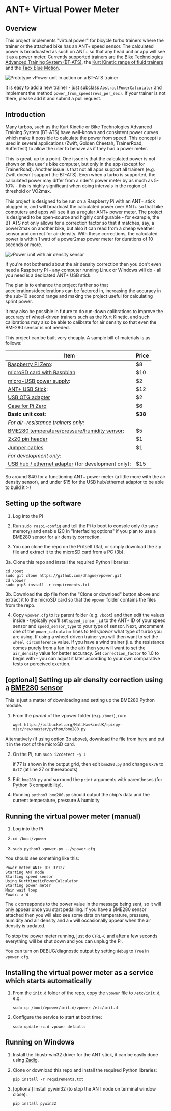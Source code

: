 # ANT+ Virtual Power Meter

## Overview

This project implements "virtual power" for bicycle turbo trainers where the trainer or the attached bike has an ANT+ 
speed sensor. The calculated power is broadcasted as such on ANT+ so that any head unit or app will see it as a power
meter. Currently supported trainers are the 
[Bike Technologies Advanced Training System (BT-ATS)](http://www.biketechnologies.com/bt-advanced-training-system/),
the [Kurt Kinetic range of fluid trainers](https://kurtkinetic.com/products/trainers/) and the
[Tacx Blue Motion](https://tacx.com/product/blue-motion/).

![Prototype vPower unit in action on a BT-ATS trainer](https://github.com/dhague/vpower/raw/master/images/vPower%20BT-ATS-small.JPG)

It is easy to add a new trainer - just subclass `AbstractPowerCalculator` and implement the method `power_from_speed(revs_per_sec)`.
If your trainer is not there, please add it and submit a pull request.

## Introduction
Many turbos, such as the Kurt Kinetic or Bike Technologies Advanced Training System (BT-ATS) have well-known and 
consistent power curves which make it possible to calculate the power from speed.
This concept is used in several applications (Zwift, Golden Cheetah, TrainerRoad, Sufferfest) to allow the user to 
behave as if they had a power meter. 

This is great, up to a point. One issue is that the calculated power is not shown on the user's bike computer, but only 
in the app (except for TrainerRoad). Another issue is that not all apps support all trainers (e.g. Zwift doesn't support
the BT-ATS). Even when a turbo is supported, the calculated power may differ from a rider's power meter by as much as 
5-10% - this is highly significant when doing intervals in the region of threshold or VO2max.

This project is designed to be run on a Raspberry Pi with an ANT+ stick plugged in, and will broadcast the calculated 
power over ANT+ so that bike computers and apps will see it as a regular ANT+ power meter. The project is designed to be
open-source and highly configurable - for example, the BT-ATS not only allows for a correction factor so that it 
matches, say, a power2max on another bike, but also it can read from a cheap weather sensor and correct for air density.
With these corrections, the calculated power is within 1 watt of a power2max power meter for durations of 10 seconds 
or more.

![vPower unit with air density sensor](https://github.com/dhague/vpower/raw/master/images/vPowerPiZeroCase.JPG)

If you're not bothered about the air density correction then you don't even need a Raspberry Pi - any computer running
Linux or Windows will do - all you need is a dedicated ANT+ USB stick.

The plan is to enhance the project further so that accelerations/decelerations can be factored in, increasing the 
accuracy in the sub-10 second range and making the project useful for calculating sprint power.

It may also be possible in future to do run-down calibrations to improve the accuracy of wheel-driven trainers such as 
the Kurt Kinetic, and such calibrations may also be able to calibrate for air density so that even the BME280 sensor is 
not needed.

This project can be built very cheaply. A sample bill of materials is as follows:

| Item | Price |
|------|-------|
| [Raspberry Pi Zero](http://www.ebay.com/itm/Raspberry-Pi-Zero-Camera-Version-/282327834340): | $8 |
| [microSD card with Raspbian](https://www.adafruit.com/products/2767): | $10 |
| [micro-USB power supply](http://www.ebay.com/itm/5V-2A-Micro-USB-Charger-Adapter-Cable-Power-Supply-for-Raspberry-Pi-B-B-KG-/172381007502): | $2 |
| [ANT+ USB Stick](http://www.ebay.com/itm/Mini-Dongle-USB-Stick-Adapter-For-ANT-Portable-Carry-For-Garmin-310XT-405-JL-/112226382423): | $12 |
| [USB OTG adapter](http://www.ebay.com/itm/3PCs-Mini-USB-2-0-Micro-USB-OTG-Converter-Adapter-For-Samsung-Android-Cellphone-/351814299375) | $2 |
| [Case for Pi Zero](https://www.adafruit.com/product/3005) | $6 |
| **Basic unit cost:** | **$38** |
| *For air-resistance trainers only:* |
| [BME280 temperature/pressure/humidity sensor](http://www.ebay.com/itm/1PCS-Breakout-Temperature-Humidity-Barometric-Pressure-BME280-Digital-Sensor-/182330722814): | $5 |
| [2x20 pin header](https://www.adafruit.com/products/2822) | $1 |
| [Jumper cables](http://www.ebay.com/itm/40pcs-10cm-1P-Female-jumper-wire-Dupont-cable-F-Arduino-UNO-R3-Raspberry-Pi-/281588416878) | $1 |
| *For development only:* |
| [USB hub / ethernet adapter](https://www.adafruit.com/products/2992) (for development only): | $15 |

So around $40 for a functioning ANT+ power meter (a little more with the air density sensor),
and under $15 for the USB hub/ethernet adaptor to be able to build it :-)

## Setting up the software

1. Log into the Pi

2. Run `sudo raspi-config` and tell the Pi to boot to console only (to save memory)
 and enable I2C in "Interfacing options" if you plan to use a BME280 sensor for air density correction.

3. You can clone the repo on the Pi itself (3a), or simply download the zip file and extract it to the microSD
 card from a PC (3b).  
 
3a. Clone this repo and install the required Python libraries:

    cd /boot
    sudo git clone https://github.com/dhague/vpower.git
    cd vpower
    sudo pip3 install -r requirements.txt

3b. Download the zip file from the "Clone or download" button above and extract it to the microSD card so that the `vpower` folder
    contains the files from the repo.

4. Copy `vpower.cfg` to its parent folder (e.g. `/boot`) and then edit the values inside - typically you'll set
`speed_sensor_id` to the ANT+ ID of your speed sensor and `speed_sensor_type` to your type of sensor. 
Next, uncomment one of the `power_calculator` lines to tell *vpower* what type of turbo you are using.
If using a wheel-driven trainer you will then want to set the `wheel circumference` value.
If you have a wind trainer (i.e. the resistance comes purely from a fan in the air) then you will want to set the
`air_density` value for better accuracy.
Set `correction_factor` to 1.0 to begin with - you can adjust it later according to your own comparative tests or perceived 
exertion.

## [optional] Setting up air density correction using a [BME280 sensor](https://www.google.co.uk/search?q=bme280+sensor)

This is just a matter of downloading and setting up the BME280 Python module.

1. From the *parent* of the vpower folder (e.g. `/boot`), run:

    `wget https://bitbucket.org/MattHawkinsUK/rpispy-misc/raw/master/python/bme280.py`

Alternatively (if using option 3b above), download the file from 
[here](https://bitbucket.org/MattHawkinsUK/rpispy-misc/raw/master/python/bme280.py) 
and put it in the root of the microSD card.

2. On the Pi, run `sudo i2cdetect -y 1`

    if 77 is shown in the output grid, then edit `bme280.py` and change `0x76` to `0x77`
    (at line 27 or thereabouts)

3. Edit `bme280.py` and surround the `print` arguments with parentheses (for Python 3 compatibility).

4. Running `python3 bme280.py` should output the chip's data and the current temperature, pressure & humidity

## Running the virtual power meter (manual)

1. Log into the Pi

2. `cd /boot/vpower`

3. `sudo python3 vpower.py ../vpower.cfg`

You should see something like this:

    Power meter ANT+ ID: 37127
    Starting ANT node
    Starting speed sensor
    Using KurtKineticPowerCalculator
    Starting power meter
    Main wait loop
    Power: x W

The `x` corresponds to the power value in the message being sent, so it will only appear once you start pedalling.
If you have a BME280 sensor attached then you will also see some data on temperature, pressure, humidity and air density
and a `o` will occasionally appear when the air density is updated.

To stop the power meter running, just do `CTRL-C` and after a few seconds everything will be shut down and you can 
unplug the Pi.

You can turn on DEBUG/diagnostic output by setting `debug` to `True` in `vpower.cfg`.

## Installing the virtual power meter as a service which starts automatically

1. From the `init.d` folder of the repo, copy the `vpower` file to `/etc/init.d`, e.g.

    `sudo cp /boot/vpower/init.d/vpower /etc/init.d`

2. Configure the service to start at boot time:

    `sudo update-rc.d vpower defaults`

## Running on Windows

1. Install the libusb-win32 driver for the ANT stick, it can be easily done using [Zadig](https://zadig.akeo.ie/).

2. Clone or download this repo and install the required Python libraries:

    `pip install -r requirements.txt`

3. [optional] Install pywin32 (to stop the ANT node on terminal window close):

    `pip install pywin32`

